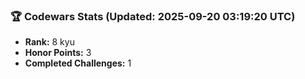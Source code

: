 ### 🏆 Codewars Stats (Updated: 2025-09-20 03:19:20 UTC)

- **Rank:** 8 kyu
- **Honor Points:** 3
- **Completed Challenges:** 1

